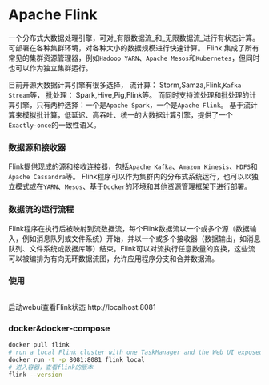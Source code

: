# Apache Flink
<!-- @author DHJT 2019-02-27 -->
一个分布式大数据处理引擎，可对_有限数据流_和_无限数据流_进行有状态计算。可部署在各种集群环境，对各种大小的数据规模进行快速计算。
Flink 集成了所有常见的集群资源管理器，例如`Hadoop YARN`、`Apache Mesos`和`Kubernetes`，但同时也可以作为独立集群运行。

目前开源大数据计算引擎有很多选择，
流计算： Storm,Samza,Flink,`Kafka Stream`等，
批处理： Spark,Hive,Pig,Flink等。
而同时支持流处理和批处理的计算引擎，只有两种选择：一个是`Apache Spark`，一个是`Apache Flink`。
基于流计算来模拟批计算，低延迟、高吞吐、统一的大数据计算引擎，提供了一个`Exactly-once`的一致性语义。

### 数据源和接收器
Flink提供现成的源和接收连接器，包括`Apache Kafka`、`Amazon Kinesis`、`HDFS`和`Apache Cassandra`等。
Flink程序可以作为集群内的分布式系统运行，也可以以独立模式或在`YARN`、`Mesos`、基于`Docker`的环境和其他资源管理框架下进行部署。

### 数据流的运行流程
Flink程序在执行后被映射到流数据流，每个Flink数据流以一个或多个源（数据输入，例如消息队列或文件系统）开始，并以一个或多个接收器（数据输出，如消息队列、文件系统或数据库等）结束。Flink可以对流执行任意数量的变换，这些流可以被编排为有向无环数据流图，允许应用程序分支和合并数据流。

### 使用
```sh

```
启动webui查看Flink状态
http://localhost:8081

### docker&docker-compose
```sh
docker pull flink
# run a local Flink cluster with one TaskManager and the Web UI exposed on port 8081, run:
docker run -t -p 8081:8081 flink local
# 进入容器，查看flink的版本
flink --version
```

[1]: https://flink.apache.org/zh/ 'Flink 中文文档'